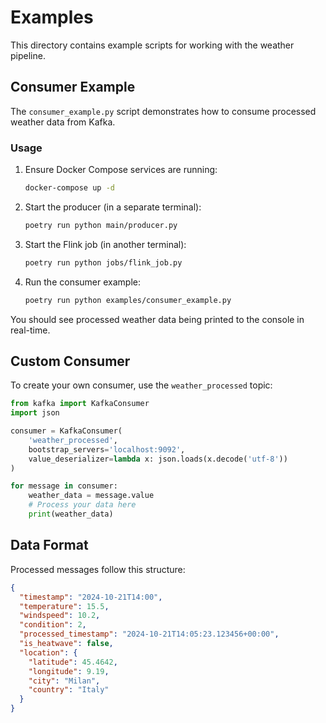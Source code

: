 # Examples

This directory contains example scripts for working with the weather pipeline.

## Consumer Example

The `consumer_example.py` script demonstrates how to consume processed weather data from Kafka.

### Usage

1. Ensure Docker Compose services are running:
   ```bash
   docker-compose up -d
   ```

2. Start the producer (in a separate terminal):
   ```bash
   poetry run python main/producer.py
   ```

3. Start the Flink job (in another terminal):
   ```bash
   poetry run python jobs/flink_job.py
   ```

4. Run the consumer example:
   ```bash
   poetry run python examples/consumer_example.py
   ```

You should see processed weather data being printed to the console in real-time.

## Custom Consumer

To create your own consumer, use the `weather_processed` topic:

```python
from kafka import KafkaConsumer
import json

consumer = KafkaConsumer(
    'weather_processed',
    bootstrap_servers='localhost:9092',
    value_deserializer=lambda x: json.loads(x.decode('utf-8'))
)

for message in consumer:
    weather_data = message.value
    # Process your data here
    print(weather_data)
```

## Data Format

Processed messages follow this structure:

```json
{
  "timestamp": "2024-10-21T14:00",
  "temperature": 15.5,
  "windspeed": 10.2,
  "condition": 2,
  "processed_timestamp": "2024-10-21T14:05:23.123456+00:00",
  "is_heatwave": false,
  "location": {
    "latitude": 45.4642,
    "longitude": 9.19,
    "city": "Milan",
    "country": "Italy"
  }
}
```
